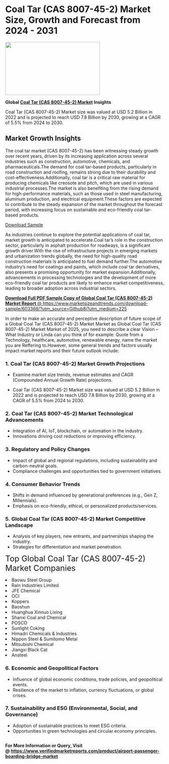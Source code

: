 <H1>Coal Tar (CAS 8007-45-2) Market Size, Growth and Forecast from 2024 - 2031</H1><img class="aligncenter size-medium wp-image-584254" src="https://thirdeyenews.in/wp-content/uploads/2024/09/Global-Market-Research-300x168.jpeg" alt="" width="300" height="168" /><p><strong>Global&nbsp;<a href="https://www.marketsizeandtrends.com/download-sample/603368/?utm_source=Github8j?utm_medium=225">Coal Tar (CAS 8007-45-2) Market</a> Insights</strong></p><p>Coal Tar (CAS 8007-45-2) Market size was valued at USD 5.2 Billion in 2022 and is projected to reach USD 7.8 Billion by 2030, growing at a CAGR of 5.5% from 2024 to 2030.</p><p><h2>Market Growth Insights</h2> <p>The coal tar market (CAS 8007-45-2) has been witnessing steady growth over recent years, driven by its increasing application across several industries such as construction, automotive, chemicals, and pharmaceuticals.The demand for coal tar-based products, particularly in road construction and roofing, remains strong due to their durability and cost-effectiveness.Additionally, coal tar is a critical raw material for producing chemicals like creosote and pitch, which are used in various industrial processes.The market is also benefiting from the rising demand for high-performance materials, such as those used in steel manufacturing, aluminum production, and electrical equipment.These factors are expected to contribute to the steady expansion of the market throughout the forecast period, with increasing focus on sustainable and eco-friendly coal tar-based products.</p> <p><a href="#">Download Sample</a></p> <p>As industries continue to explore the potential applications of coal tar, market growth is anticipated to accelerate.Coal tar’s role in the construction sector, particularly in asphalt production for roadways, is a significant growth driver.With the rise of infrastructure projects in emerging markets and urbanization trends globally, the need for high-quality road construction materials is anticipated to fuel demand further.The automotive industry’s need for coatings and paints, which include coal tar derivatives, also presents a promising opportunity for market expansion.Additionally, advancements in processing technologies and the development of more eco-friendly coal tar products are likely to enhance market competitiveness, leading to broader adoption across industrial sectors.<p><a href="#"></p><p><span class=""><strong>Download Full PDF Sample Copy of Global Coal Tar (CAS 8007-45-2) Market Report</strong> @ <a href="https://www.marketsizeandtrends.com/download-sample/603368/?utm_source=Github8j?utm_medium=225" target="_blank">https://www.marketsizeandtrends.com/download-sample/603368/?utm_source=Github8j?utm_medium=225</a></span></p><p>In order to make an accurate and perceptive description of future scope of a Global&nbsp;Coal Tar (CAS 8007-45-2) Market Market as Global&nbsp;Coal Tar (CAS 8007-45-2) Market Market of 2025, you need to describe a clear Vision &ndash; What Industry or Linda can you think of for example: Quote from a Technology, healthcare, automotive, renewable energy, name the market you are Reffering to.However, some general trends and factors usually impact market reports and their future outlook include:</p><h3>1.&nbsp;<strong>Coal Tar (CAS 8007-45-2) Market Growth Projections</strong></h3><ul><li>Examine market size trends, revenue estimates and CAGR (Compounded Annual Growth Rate) projections.</li><li><p>Coal Tar (CAS 8007-45-2) Market size was valued at USD 5.2 Billion in 2022 and is projected to reach USD 7.8 Billion by 2030, growing at a CAGR of 5.5% from 2024 to 2030.</p></li></ul><h3>2.&nbsp;<strong>Coal Tar (CAS 8007-45-2) Market Technological Advancements</strong></h3><ul><li>Integration of AI, IoT, blockchain, or automation in the industry.</li><li>Innovations driving cost reductions or improving efficiency.</li></ul><h3>3.&nbsp;<strong>Regulatory and Policy Changes</strong></h3><ul><li>Impact of global and regional regulations, including sustainability and carbon-neutral goals.</li><li>Compliance challenges and opportunities tied to government initiatives.</li></ul><h3>4.&nbsp;<strong>Consumer Behavior Trends</strong></h3><ul><li>Shifts in demand influenced by generational preferences (e.g., Gen Z, Millennials).</li><li>Emphasis on eco-friendly, ethical, or personalized products/services.</li></ul><h3>5.&nbsp;<strong>Global Coal Tar (CAS 8007-45-2) Market Competitive Landscape</strong></h3><ul><li>Analysis of key players, new entrants, and partnerships shaping the industry.</li><li>Strategies for differentiation and market penetration.</li></ul><p data-pm-slice="1 1 []"><span style="color: inherit; font-family: inherit; font-size: 25px;">Top Global Coal Tar (CAS 8007-45-2) Market Companies</span></p><div class="" data-test-id=""><p><li>Baowu Steel Group</li><li> Rain Industries Limited</li><li> JFE Chemical</li><li> OCI</li><li> Koppers</li><li> Baoshun</li><li> Huanghua Xinnuo Lixing</li><li> Shanxi Coal and Chemical</li><li> POSCO</li><li> Sunlight Coking</li><li> Himadri Chemicals & Industries</li><li> Nippon Steel & Sumitomo Metal</li><li> Mitsubishi Chemical</li><li> Jiangxi Black Cat</li><li> Ansteel</li></p></div><h3>6.&nbsp;<strong>Economic and Geopolitical Factors</strong></h3><ul><li>Influence of global economic conditions, trade policies, and geopolitical events.</li><li>Resilience of the market to inflation, currency fluctuations, or global crises.</li></ul><h3>7.&nbsp;<strong>Sustainability and ESG (Environmental, Social, and Governance)</strong></h3><ul><li>Adoption of sustainable practices to meet ESG criteria.</li><li>Opportunities in green technologies and circular economy principles.</li></ul><h2><strong style="font-size: 14px;">For More Information or Query, Visit @&nbsp;</strong><a style="background-color: #ffffff; font-size: 14px;" href="https://www.marketsizeandtrends.com/report/coal-tar-cas-8007-45-2-market/" target="_blank">https://www.verifiedmarketreports.com/product/airport-passenger-boarding-bridge-market</a></h2>